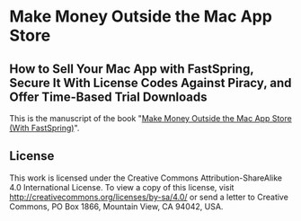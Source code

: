 # Make Money Outside the Mac App Store
## How to Sell Your Mac App with FastSpring, Secure It With License Codes Against Piracy, and Offer Time-Based Trial Downloads

This is the manuscript of the book "[Make Money Outside the Mac App Store (With FastSpring)][book]".

[book]: https://leanpub.com/sell-mac-app-fastspring-cocoafob-license-trial

## License

This work is licensed under the Creative Commons Attribution-ShareAlike 4.0 International License. To view a copy of this license, visit http://creativecommons.org/licenses/by-sa/4.0/ or send a letter to Creative Commons, PO Box 1866, Mountain View, CA 94042, USA.
